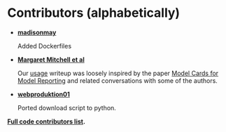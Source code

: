 # Contributors (alphabetically)

* **[madisonmay](https://github.com/madisonmay)**

  Added Dockerfiles

* **[Margaret Mitchell et al](https://arxiv.org/abs/1810.03993)**

  Our [usage](./readme#usage) writeup was loosely inspired by the paper
  [Model Cards for Model Reporting](https://arxiv.org/abs/1810.03993)
  and related conversations with some of the authors.

* **[webproduktion01](https://github.com/webproduktion01)**

  Ported download script to python.

**[Full code contributors list](https://github.com/openai/gpt-2/contributors).**
